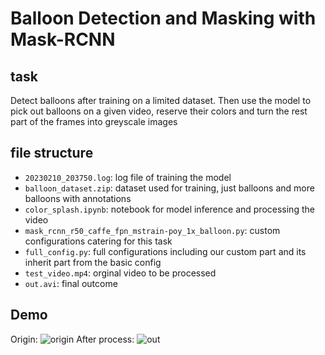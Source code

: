 # Balloon Detection and Masking with Mask-RCNN 
## task
Detect balloons after training on a limited dataset. Then use the model to pick out balloons on a given video, reserve their colors and 
turn the rest part of the frames into greyscale images
## file structure
* `20230210_203750.log`: log file of training the model
* `balloon_dataset.zip`: dataset used for training, just balloons and more balloons with annotations
* `color_splash.ipynb`: notebook for model inference and processing the video
* `mask_rcnn_r50_caffe_fpn_mstrain-poy_1x_balloon.py`: custom configurations catering for this task
* `full_config.py`: full configurations including our custom part and its inherit part from the basic config
* `test_video.mp4`: orginal video to be processed
* `out.avi`: final outcome
## Demo
Origin:
![origin](./demo/original.gif)
After process:
![out](./demo/out.gif)
